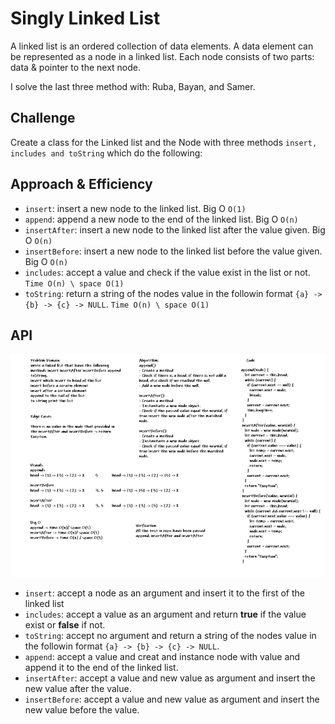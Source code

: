 # Singly Linked List

A linked list is an ordered collection of data elements. A data element can be represented as a node in a linked list. Each node consists of two parts: data & pointer to the next node.

I solve the last three method with: Ruba, Bayan, and Samer.

## Challenge

Create a class for the Linked list and the Node with three methods `insert, includes and toString` which do the following:

## Approach & Efficiency

- `insert`: insert a new node to the linked list. Big O `O(1)`
- `append`: append a new node to the end of the linked list. Big O `O(n)`
- `insertAfter`: insert a new node to the linked list after the value given. Big O `O(n)`
- `insertBefore`: insert a new node to the linked list before the value given. Big O `O(n)`
- `includes`: accept a value and check if the value exist in the list or not. `Time O(n) \ space O(1)`
- `toString`: return a string of the nodes value in the followin format `{a} -> {b} -> {c} -> NULL`. `Time O(n) \ space O(1)`

## API

![white-board](/assets/linked-list-whiteboard.png)

- `insert`: accept a node as an argument and insert it to the first of the linked list
- `includes`: accept a value as an argument and return **true** if the value exist or **false** if not.
- `toString`: accept no argument and return a string of the nodes value in the followin format `{a} -> {b} -> {c} -> NULL`.
- `append`: accept a value and creat and instance node with value and append it to the end of the linked list.
- `insertAfter`: accept a value and new value as argument and insert the new value after the value.
- `insertBefore`: accept a value and new value as argument and insert the new value before the value.
